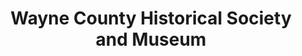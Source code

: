 ---
layout: repo
title: "Wayne County Historical Society and Museum"
id: 11868
permalink: repos/11868/
---